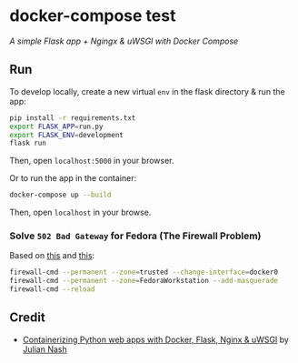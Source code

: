 # docker-compose test
*A simple Flask app + Ngingx & uWSGI with Docker Compose*

## Run

To develop locally, create a new virtual `env` in the flask directory & run the app:

```bash
pip install -r requirements.txt
export FLASK_APP=run.py
export FLASK_ENV=development
flask run
```

Then, open `localhost:5000` in your browser.

Or to run the app in the container:

```bash
docker-compose up --build
```

Then, open `localhost` in your browse.

### Solve `502 Bad Gateway` for Fedora (The Firewall Problem)

Based on [this](https://unix.stackexchange.com/a/225845) and [this](https://dev.to/yzwdroid/fedora-33-docker-445k):

```bash
firewall-cmd --permanent --zone=trusted --change-interface=docker0
firewall-cmd --permanent --zone=FedoraWorkstation --add-masquerade
firewall-cmd --reload
```

## Credit
- [Containerizing Python web apps with Docker, Flask, Nginx & uWSGI](https://www.youtube.com/watch?v=dVEjSmKFUVI) by [Julian Nash](https://github.com/Julian-Nash)
